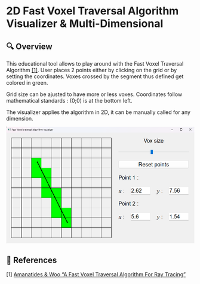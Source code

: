 # 2D Fast Voxel Traversal Algorithm Visualizer & Multi-Dimensional

## 🔍 Overview <a id="overview"></a>

This educational tool allows to play around with the Fast Voxel Traversal Algorithm [[1]](#ref). 
User places 2 points either by clicking on the grid or by setting the coordinates.
Voxes crossed by the segment thus defined get colored in green.

Grid size can be ajusted to have more or less voxes.
Coordinates follow mathematical standards : (0;0) is at the bottom left.

The visualizer applies the algorithm in 2D, it can be manually called for any dimension.

![img.png](img/img.png)

## 📕 References

[1]<a id="ref"></a> [Amanatides & Woo “A Fast Voxel Traversal Algorithm For Ray Tracing”](https://www.researchgate.net/publication/2611491_A_Fast_Voxel_Traversal_Algorithm_for_Ray_Tracing)